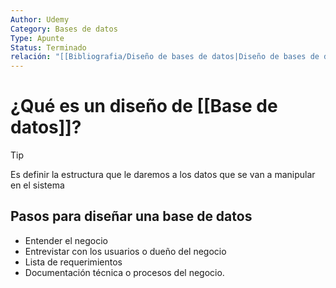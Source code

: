 ```yaml
---
Author: Udemy
Category: Bases de datos
Type: Apunte
Status: Terminado
relación: "[[Bibliografia/Diseño de bases de datos|Diseño de bases de datos]]"
---
```

# ¿Qué es un diseño de [[Base de datos]]?

>[!tip]
>Es definir la estructura que le daremos a los datos que se van a manipular en el sistema

## Pasos para diseñar una base de datos

- Entender el negocio
- Entrevistar con los usuarios o dueño del negocio
- Lista de requerimientos
- Documentación técnica o procesos del negocio.
